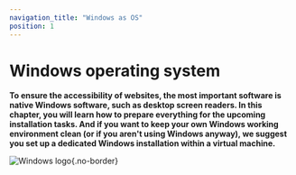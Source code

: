 ```yaml
---
navigation_title: "Windows as OS"
position: 1
---
```


# Windows operating system

**To ensure the accessibility of websites, the most important software is native Windows software, such as desktop screen readers. In this chapter, you will learn how to prepare everything for the upcoming installation tasks. And if you want to keep your own Windows working environment clean (or if you aren't using Windows anyway), we suggest you set up a dedicated Windows installation within a virtual machine.**

![Windows logo](_media/windows-logo.png){.no-border}

